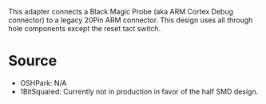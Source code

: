 This adapter connects a Black Magic Probe (aka ARM Cortex Debug connector) to a
legacy 20Pin ARM connector. This design uses all through hole components except
the reset tact switch.

Source
======

 * OSHPark: N/A
 * 1BitSquared: Currently not in production in favor of the half SMD design.

